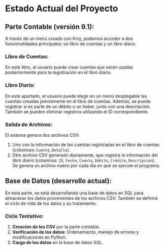 # Estado Actual del Proyecto

## Parte Contable (versión 9.1):
A través de un menú creado con Kivy, podemos acceder a dos funcionalidades principales: un libro de cuentas y un libro diario.

### Libro de Cuentas:
En este libro, el usuario puede crear cuentas que serán usadas posteriormente para la registración en el libro diario.

### Libro Diario:
En este apartado, el usuario puede elegir en un menú desplegable las cuentas creadas previamente en el libro de cuentas. Además, se puede registrar si es parte de un débito o un haber, junto con una descripción. También se pueden eliminar registros utilizando el ID correspondiente.

### Salida de Archivos:
El sistema genera dos archivos CSV:
1. Uno con la información de las cuentas registradas en el libro de cuentas (columnas: `Cuenta`, `Detalle`).
2. Otro archivo CSV generado diariamente, que registra la información del libro diario (columnas: `ID`, `Fecha`, `Cuenta`, `Débito`, `Crédito`, `Descripción`). Se genera un archivo nuevo por cada día en que se ejecute el programa.

## Base de Datos (desarrollo actual):
En esta parte, se está desarrollando una base de datos en SQL para almacenar los datos provenientes de los archivos CSV. También se definirá el ciclo de vida de los datos y su tratamiento.

### Ciclo Tentativo:
1. **Creación de los CSV** por la parte contable.
2. **Verificación de los datos**: Ordenamiento, manejo de errores y modificaciones en Python.
3. **Carga de los datos** en la base de datos SQL.